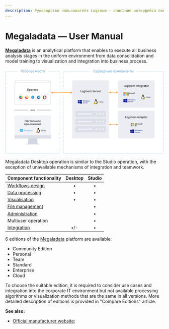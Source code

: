 ```yaml
---
description: Руководство пользователя Loginom – описание интерфейса пользователя, основные функции и рекомендации по их использованию. Обзор редакций платформы.
---
```

# Megaladata — User Manual

[**Megaladata**](https://loginom.ru) is an analytical platform that enables to execute all business analysis stages in the uniform environment from data consolidation and model training to visualization and integration into business process.

![The Megaladata platform components](./components.svg)

Megaladata Desktop operation is similar to the Studio operation, with the exception of unavailable mechanisms of integration and teamwork.

| Component functionality | Desktop | Studio |
|:-------------|:------:|:-------:|
| [Workflows design](./workflow/README.md) | • | • |
| [Data processing](./processors/README.md) | • | • |
| [Visualisation](./visualization/README.md) | • | • |
| [File management](./location_user_files.md) | | • |
| [Administration](./admin/README.md) | | • |
| Multiuser operation | | • |
| [Integration](./integration/README.md) | •/- | • |


6 editions of the [Megaladata](https://loginom.ru) platform are available:

* Community Edition
* Personal
* Team
* Standard
* Enterprise
* Cloud

To choose the suitable edition, it is required to consider use cases and integration into the corporate IT environment but not available processing algorithms or visualization methods that are the same in all versions.
More detailed description of editions is provided in "Compare Editions" article.

**See also:**

* [Official manufacturer website](https://loginom.ru);
